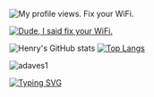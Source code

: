<p align="left"> <img src="https://komarev.com/ghpvc/?username=hlarsonnn&label=Profile%20views&color=0e75b6&style=flat" alt="My profile views. Fix your WiFi." /> </p>

<p align="left"> <a href="https://github.com/ryo-ma/github-profile-trophy"><img src="https://github-profile-trophy.vercel.app/?username=hlarsonnn" alt="Dude, I said fix your WiFi." /></a> </p>

![Henry's GitHub stats](https://github-readme-stats.vercel.app/api?username=hlarsonnn&show=reviews,discussions_started,discussions_answered,prs_merged,prs_merged_percentage)
[![Top Langs](https://github-readme-stats.vercel.app/api/top-langs/?username=hlarsonnn&layout=pie)](https://github.com)

<p><img align="center" src="https://github-readme-streak-stats.herokuapp.com/?user=adaves1&" alt="adaves1" /></p>

[![Typing SVG](https://readme-typing-svg.demolab.com?font=Poppins&size=25&duration=3200&pause=500&color=00B0F7&center=true&vCenter=true&width=435&lines=Stop+reading)](https://git.io/typing-svg)

<!--
**hlarsonnn/hlarsonnn** is a ✨ _special_ ✨ repository because its `README.md` (this file) appears on your GitHub profile.

Here are some ideas to get you started:

- 🔭 I’m currently working on ...
- 🌱 I’m currently learning ...
- 👯 I’m looking to collaborate on ...
- 🤔 I’m looking for help with ...
- 💬 Ask me about ...
- 📫 How to reach me: ...
- 😄 Pronouns: ...
- ⚡ Fun fact: ...
-->
